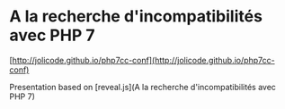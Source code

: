 # A la recherche d'incompatibilités avec PHP 7

[http://jolicode.github.io/php7cc-conf](http://jolicode.github.io/php7cc-conf)

Presentation based on [reveal.js](A la recherche d'incompatibilités avec PHP 7)
